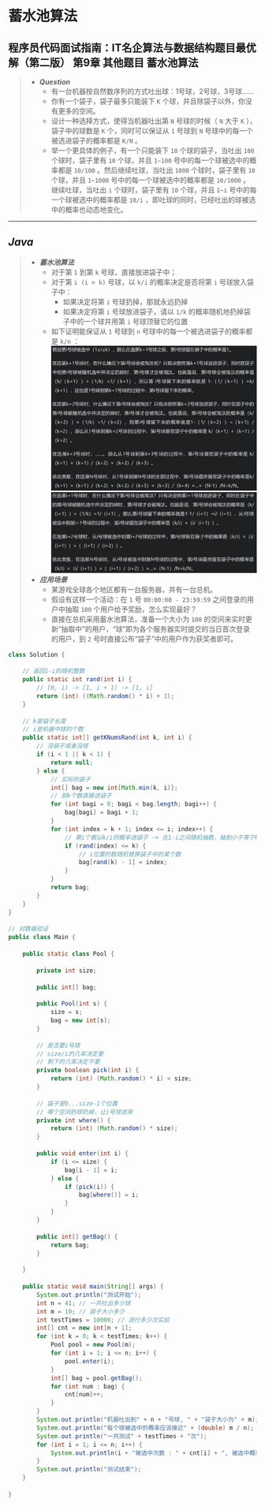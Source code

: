 # 蓄水池算法

## 程序员代码面试指南：IT名企算法与数据结构题目最优解（第二版） 第9章 其他题目 蓄水池算法

> - ***Question***
>   - 有一台机器按自然数序列的方式吐出球：1号球，2号球，3号球……
>   - 你有一个袋子，袋子最多只能装下 `K` 个球，并且除袋子以外，你没有更多的空间。
>   - 设计一种选择方式，使得当机器吐出第 `N` 号球的时候（ `N` 大于 `K` ），袋子中的球数是 `K` 个，同时可以保证从 `1` 号球到 `N` 号球中的每一个被选进袋子的概率都是 `K/N` 。
>   - 举一个更具体的例子，有一个只能装下 `10` 个球的袋子，当吐出 `100` 个球时，袋子里有 `10` 个球，并且 `1~100` 号中的每一个球被选中的概率都是 `10/100` 。然后继续吐球，当吐出 `1000` 个球时，袋子里有 `10` 个球，并且 `1~1000` 号中的每一个球被选中的概率都是 `10/1000` 。继续吐球，当吐出 `i` 个球时，袋子里有 `10` 个球，并且 `1~i` 号中的每一个球被选中的概率都是 `10/i` ，即吐球的同时，已经吐出的球被选中的概率也动态地变化。

---

## *Java*

> - ***蓄水池算法***
>   - 对于第 `1` 到第 `k` 号球，直接放进袋子中；
>   - 对于第 `i (i > k)` 号球，以 `k/i` 的概率决定是否将第 `i` 号球放入袋子中：
>     - 如果决定将第 `i` 号球扔掉，那就永远扔掉
>     - 如果决定将第 `i` 号球放进袋子，请以 `1/k` 的概率随机地扔掉袋子中的一个球并用第 `i` 号球顶替它的位置
>   - 如下证明能保证从 `1` 号球到 `n` 号球中的每一个被选进袋子的概率都是 `k/n` ：
>     ![image](球号小于等于k时的证明.png)
>     ![image](球号大于k时的证明.png)
> - ***应用场景***
>   - 某游戏全球各个地区都有一台服务器，并有一台总机。
>   - 假设有这样一个活动：在 `1` 号 `00:00:00 - 23:59:59` 之间登录的用户中抽取 `100` 个用户给予奖励，怎么实现最好？
>   - 直接在总机采用蓄水池算法，准备一个大小为 `100` 的空间来实时更新“抽取中”的用户，“球”即为各个服务器实时提交的当日首次登录的用户，到 `2` 号时直接公布“袋子”中的用户作为获奖者即可。

```java
class Solution {

    // 返回1-i的随机整数
    public static int rand(int i) {
        // [0, i) -> [1, i + 1) -> [1, i]
        return (int) ((Math.random() * i) + 1);
    }

    // k是袋子长度
    // i是机器中球的个数
    public static int[] getKNumsRand(int k, int i) {
        // 没袋子或者没球
        if (i < 1 || k < 1) {
            return null;
        } else {
            // 实际的袋子
            int[] bag = new int[Math.min(k, i)];
            // 前k个数直接进袋子
            for (int bagi = 0; bagi < bag.length; bagi++) {
                bag[bagi] = bagi + 1;
            }
            for (int index = k + 1; index <= i; index++) {
                // 第i个数以k/i的概率进袋子 -> 在1-i之间随机抽数，抽到小于等于k的概率为k/i
                if (rand(index) <= k) {
                    // i位置的数随机替换袋子中的某个数
                    bag[rand(k) - 1] = index;
                }
            }
            return bag;
        }
    }
}

// 对数器验证
public class Main {

    public static class Pool {

        private int size;

        public int[] bag;

        public Pool(int s) {
            size = s;
            bag = new int[s];
        }

        // 是否要i号球
        // size/i的几率决定要
        // 剩下的几率决定不要
        private boolean pick(int i) {
            return (int) (Math.random() * i) < size;
        }

        // 袋子里0...size-1个位置
        // 哪个空间的球扔掉，让i号球进来
        private int where() {
            return (int) (Math.random() * size);
        }

        public void enter(int i) {
            if (i <= size) {
                bag[i - 1] = i;
            } else {
                if (pick(i)) {
                    bag[where()] = i;
                }
            }
        }

        public int[] getBag() {
            return bag;
        }

    }

    public static void main(String[] args) {
        System.out.println("测试开始");
        int n = 41; // 一共吐出多少球
        int m = 10; // 袋子大小多少
        int testTimes = 10000; // 进行多少次实验
        int[] cnt = new int[n + 1];
        for (int k = 0; k < testTimes; k++) {
            Pool pool = new Pool(m);
            for (int i = 1; i <= n; i++) {
                pool.enter(i);
            }
            int[] bag = pool.getBag();
            for (int num : bag) {
                cnt[num]++;
            }
        }
        System.out.println("机器吐出到" + n + "号球, " + "袋子大小为" + m);
        System.out.println("每个球被选中的概率应该接近" + (double) m / n);
        System.out.println("一共测试" + testTimes + "次");
        for (int i = 1; i <= n; i++) {
            System.out.println(i + "被选中次数 : " + cnt[i] + ", 被选中概率 : " + (double) cnt[i] / testTimes);
        }
        System.out.println("测试结束");
    }

}
```
